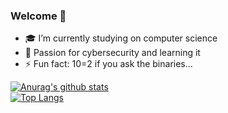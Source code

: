 ### Welcome 👋

- 🎓 I’m currently studying on computer science
- 🌱 Passion for cybersecurity and learning it
- ⚡ Fun fact: 10=2 if you ask the binaries... 


[![Anurag's github stats](https://github-readme-stats.vercel.app/api?username=Ectario&theme=gruvbox)](https://github.com/Ectario/github-readme-stats)  
[![Top Langs](https://github-readme-stats.vercel.app/api/top-langs/?username=Ectario&layout=compact&theme=gruvbox)](https://github.com/Ectario/github-readme-stats)
